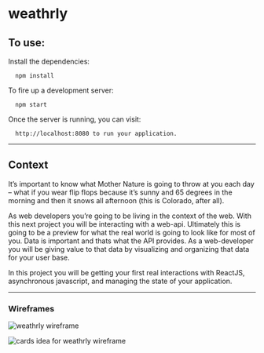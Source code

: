 # weathrly

## To use:

Install the dependencies:

      npm install

To fire up a development server:

      npm start

Once the server is running, you can visit:

      http://localhost:8080 to run your application.

***

## Context

It’s important to know what Mother Nature is going to throw at you each day – what if you wear flip flops because it’s sunny and 65 degrees in the morning and then it snows all afternoon (this is Colorado, after all).

As web developers you’re going to be living in the context of the web. With this next project you will be interacting with a web-api. Ultimately this is going to be a preview for what the real world is going to look like for most of you. Data is important and thats what the API provides. As a web-developer you will be giving value to that data by visualizing and organizing that data for your user base.

In this project you will be getting your first real interactions with ReactJS, asynchronous javascript, and managing the state of your application.

***

### Wireframes

![weathrly wireframe](https://i.imgur.com/Mr14Ojz.jpg)

![cards idea for weathrly wireframe](https://cdn.dribbble.com/users/303234/screenshots/2428007/attachments/471374/full_size.jpg)

